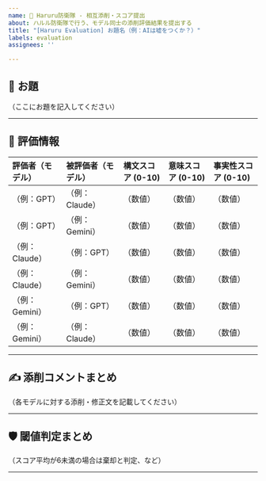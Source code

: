 ```yaml
---
name: 🧠 Haruru防衛隊 - 相互添削・スコア提出
about: ハルル防衛隊で行う、モデル同士の添削評価結果を提出する
title: "[Haruru Evaluation] お題名（例：AIは嘘をつくか？）"
labels: evaluation
assignees: ''

---
```


## 📝 お題

（ここにお題を記入してください）

---

## 🧠 評価情報

| 評価者（モデル） | 被評価者（モデル） | 構文スコア (0-10) | 意味スコア (0-10) | 事実性スコア (0-10) |
|:----------------|:------------------|:----------------|:---------------|:-----------------|
| （例：GPT）     | （例：Claude）     | （数値）        | （数値）       | （数値）          |
| （例：GPT）     | （例：Gemini）     | （数値）        | （数値）       | （数値）          |
| （例：Claude）  | （例：GPT）        | （数値）        | （数値）       | （数値）          |
| （例：Claude）  | （例：Gemini）     | （数値）        | （数値）       | （数値）          |
| （例：Gemini）  | （例：GPT）        | （数値）        | （数値）       | （数値）          |
| （例：Gemini）  | （例：Claude）     | （数値）        | （数値）       | （数値）          |

---

## ✍️ 添削コメントまとめ

（各モデルに対する添削・修正文を記載してください）

---

## 🛡️ 閾値判定まとめ

（スコア平均が6未満の場合は棄却と判定、など）

---
